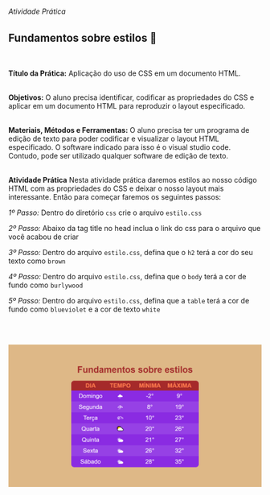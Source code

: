 ###### Atividade Prática
## Fundamentos sobre estilos 📝
<br/>

**Título da Prática:** Aplicação do uso de  CSS em um documento HTML.
<br/><br/>

**Objetivos:** O aluno precisa identificar, codificar as propriedades do CSS e aplicar em um documento HTML para reproduzir o layout especificado.
<br/><br/>

**Materiais, Métodos e Ferramentas:** O aluno precisa ter um programa de edição de texto para poder codificar e visualizar o layout HTML especificado. O software indicado para isso é o visual studio code. Contudo, pode ser utilizado qualquer software de edição de texto.
<br/><br/>

**Atividade Prática**
Nesta atividade prática daremos estilos ao nosso código HTML com as propriedades do CSS e deixar o nosso layout mais interessante. Então para começar faremos os seguintes passos:

_1º Passo:_ Dentro do diretório `css` crie o arquivo `estilo.css`

_2º Passo:_ Abaixo da tag title no head inclua o link do css para o arquivo que você acabou de criar

_3º Passo:_ Dentro do arquivo `estilo.css`, defina que o `h2` terá a cor do seu texto como `brown`

_4º Passo:_ Dentro do arquivo `estilo.css`, defina que o `body` terá a cor de fundo como `burlywood`

_5º Passo:_ Dentro do arquivo `estilo.css`, defina que a `table` terá a cor de fundo como `blueviolet` e a cor de texto `white`

<br/><br/>

![IMAGE](images/exemple.png)